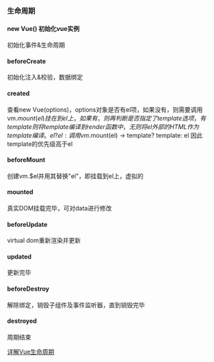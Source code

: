### 生命周期
#### new Vue() 初始化vue实例
初始化事件&生命周期

#### beforeCreate
初始化注入&校验，数据绑定

#### created
查看new Vue(options)，options对象是否有el项，如果没有，则需要调用vm.$mount(el)挂在到el上，如果有，则再判断是否指定了template选项，有template则将template编译到render函数中，无则将el外部的HTML作为template编译。
el?el: 调用vm.$mount(el) -> template? template: el
因此template的优先级高于el

#### beforeMount
创建vm.$el并用其替换"el"，即挂载到el上，虚拟的

#### mounted
真实DOM挂载完毕，可对data进行修改

#### beforeUpdate
virtual dom重新渲染并更新

#### updated
更新完毕

#### beforeDestroy
解除绑定，销毁子组件及事件监听器，直到销毁完毕

#### destroyed
周期结束

[详解Vue生命周期](https://segmentfault.com/a/1190000011381906#comment-area)